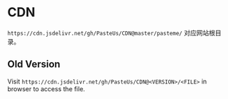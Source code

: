 # CDN

`https://cdn.jsdelivr.net/gh/PasteUs/CDN@master/pasteme/` 对应网站根目录。

## Old Version

Visit `https://cdn.jsdelivr.net/gh/PasteUs/CDN@<VERSION>/<FILE>` in browser to access the file.
